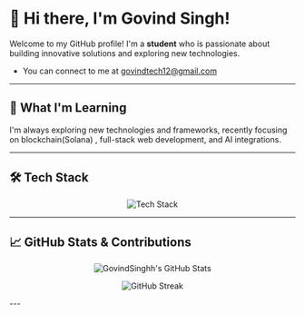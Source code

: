 # 👋 Hi there, I'm Govind Singh!

Welcome to my GitHub profile! I'm a **student** who is passionate about building innovative solutions and exploring new technologies.
- You can connect to me at govindtech12@gmail.com

---

## 🌱 What I'm Learning

I'm always exploring new technologies and frameworks, recently focusing on blockchain(Solana) , full-stack web development, and AI integrations.

---

## 🛠️ Tech Stack

<p align="center">
  <img src="https://skillicons.dev/icons?i=react,typescript,solidity,nodejs,express,git,github,postgresql,mongodb,tailwind,docker,rabbitmq" alt="Tech Stack" />
</p>

---

## 📈 GitHub Stats & Contributions

<p align="center">
  <img src="https://github-readme-stats.vercel.app/api?username=GovindSinghh&show_icons=true&theme=radical" alt="GovindSinghh's GitHub Stats" />
</p>

<p align="center">
  <img src="https://github-readme-streak-stats.herokuapp.com/?user=GovindSinghh&theme=radical" alt="GitHub Streak" />
</p>
---
